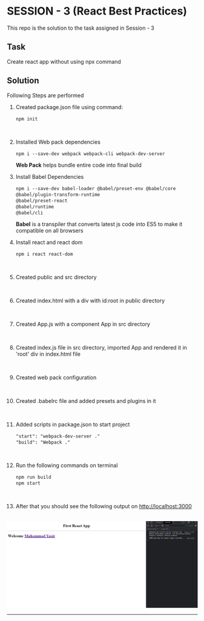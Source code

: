 # SESSION - 3 (React Best Practices)

This repo is the solution to the task assigned in Session - 3

## Task
Create react app without using npx command

## Solution
Following Steps are performed

1. Created package.json file using command:
    ```
    npm init
    ```
    <br />

2. Installed Web pack dependencies
    ```
    npm i --save-dev webpack webpack-cli webpack-dev-server
    ```
    <b>Web Pack</b> helps bundle entire code into final build
    <br />

3. Install Babel Dependencies
    ```
    npm i --save-dev babel-loader @babel/preset-env @babel/core 
    @babel/plugin-transform-runtime 
    @babel/preset-react 
    @babel/runtime
    @babel/cli
    ```
    <b>Babel</b> is a transpiler that converts latest js code into ES5 to make it compatible on all browsers
    <br />

4. Install react and react dom
    ```
    npm i react react-dom
    ```
    <br />

5. Created public and src directory
<br />

6. Created index.html with a div with id:root in public directory
<br />

7. Created App.js with a component App in src directory
<br />

8. Created index.js file in src directory, imported App and rendered it in 'root' div in index.html file
<br />

9. Created web pack configuration
<br />

10. Created .babelrc file and added presets and plugins in it
<br />

11. Added scripts in package.json to start project
    ```
    "start": "webpack-dev-server ."
    "build": "Webpack ."
    ```
<br />

12. Run the following commands on terminal
    ```
    npm run build
    npm start
    ```
<br />

13. After that you should see the following output on <a target = "__blank" href = "http://localhost:3000">http://localhost:3000</a>
<br />

<img src="./output.png" alt="Output Screenshot" title="Output Screen">

<br />
<hr />
